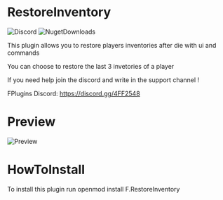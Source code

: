 # RestoreInventory
![Discord](https://img.shields.io/discord/742861338233274418?label=Discord&logo=Discord) ![NugetDownloads](https://img.shields.io/nuget/dt/F.RestoreInventory?label=Nuget%20Downloads)

This plugin allows you to restore players inventories after die with ui and commands

You can choose to restore the last 3 invetories of a player


If you need help join the discord and write in the support channel !

FPlugins Discord: https://discord.gg/4FF2548

# Preview

![Preview](https://youtu.be/wtHcrOoWQc0)

# HowToInstall

To install this plugin run openmod install F.RestoreInventory

